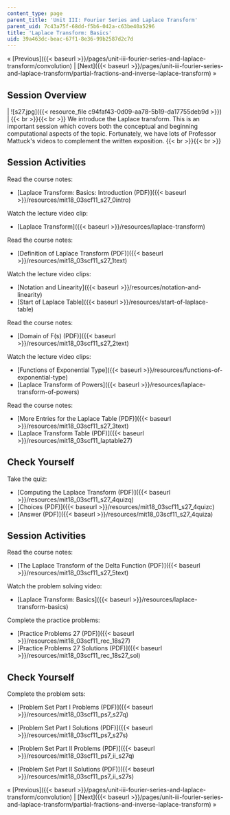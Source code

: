 ```yaml
---
content_type: page
parent_title: 'Unit III: Fourier Series and Laplace Transform'
parent_uid: 7c43a75f-68dd-f5b6-042a-c63be40a5296
title: 'Laplace Transform: Basics'
uid: 39a463dc-beac-67f1-8e36-99b2587d2c7d
---
```


« [Previous]({{< baseurl >}}/pages/unit-iii-fourier-series-and-laplace-transform/convolution) | [Next]({{< baseurl >}}/pages/unit-iii-fourier-series-and-laplace-transform/partial-fractions-and-inverse-laplace-transform) »

Session Overview
----------------

| ![s27.jpg]({{< resource_file c94faf43-0d09-aa78-5b19-da17755deb9d >}}) |  {{< br >}}{{< br >}} We introduce the Laplace transform. This is an important session which covers both the conceptual and beginning computational aspects of the topic. Fortunately, we have lots of Professor Mattuck's videos to complement the written exposition. {{< br >}}{{< br >}}  

Session Activities
------------------

Read the course notes:

*   [Laplace Transform: Basics: Introduction (PDF)]({{< baseurl >}}/resources/mit18_03scf11_s27_0intro)

Watch the lecture video clip:

*   [Laplace Transform]({{< baseurl >}}/resources/laplace-transform)

Read the course notes:

*   [Definition of Laplace Transform (PDF)]({{< baseurl >}}/resources/mit18_03scf11_s27_1text)

Watch the lecture video clips:

*   [Notation and Linearity]({{< baseurl >}}/resources/notation-and-linearity)
*   [Start of Laplace Table]({{< baseurl >}}/resources/start-of-laplace-table)

Read the course notes:

*   [Domain of F(s) (PDF)]({{< baseurl >}}/resources/mit18_03scf11_s27_2text)

Watch the lecture video clips:

*   [Functions of Exponential Type]({{< baseurl >}}/resources/functions-of-exponential-type)
*   [Laplace Transform of Powers]({{< baseurl >}}/resources/laplace-transform-of-powers)

Read the course notes:

*   [More Entries for the Laplace Table (PDF)]({{< baseurl >}}/resources/mit18_03scf11_s27_3text)
*   [Laplace Transform Table (PDF)]({{< baseurl >}}/resources/mit18_03scf11_laptable27)

Check Yourself
--------------

Take the quiz:

*   [Computing the Laplace Transform (PDF)]({{< baseurl >}}/resources/mit18_03scf11_s27_4quizq)
*   [Choices (PDF)]({{< baseurl >}}/resources/mit18_03scf11_s27_4quizc)
*   [Answer (PDF)]({{< baseurl >}}/resources/mit18_03scf11_s27_4quiza)

Session Activities
------------------

Read the course notes:

*   [The Laplace Transform of the Delta Function (PDF)]({{< baseurl >}}/resources/mit18_03scf11_s27_5text)

Watch the problem solving video:

*   [Laplace Transform: Basics]({{< baseurl >}}/resources/laplace-transform-basics)

Complete the practice problems:

*   [Practice Problems 27 (PDF)]({{< baseurl >}}/resources/mit18_03scf11_rec_18s27)
*   [Practice Problems 27 Solutions (PDF)]({{< baseurl >}}/resources/mit18_03scf11_rec_18s27_sol)

Check Yourself
--------------

Complete the problem sets:

*   [Problem Set Part I Problems (PDF)]({{< baseurl >}}/resources/mit18_03scf11_ps7_s27q)
*   [Problem Set Part I Solutions (PDF)]({{< baseurl >}}/resources/mit18_03scf11_ps7_s27s)
  
*   [Problem Set Part II Problems (PDF)]({{< baseurl >}}/resources/mit18_03scf11_ps7_ii_s27q)
*   [Problem Set Part II Solutions (PDF)]({{< baseurl >}}/resources/mit18_03scf11_ps7_ii_s27s)

« [Previous]({{< baseurl >}}/pages/unit-iii-fourier-series-and-laplace-transform/convolution) | [Next]({{< baseurl >}}/pages/unit-iii-fourier-series-and-laplace-transform/partial-fractions-and-inverse-laplace-transform) »